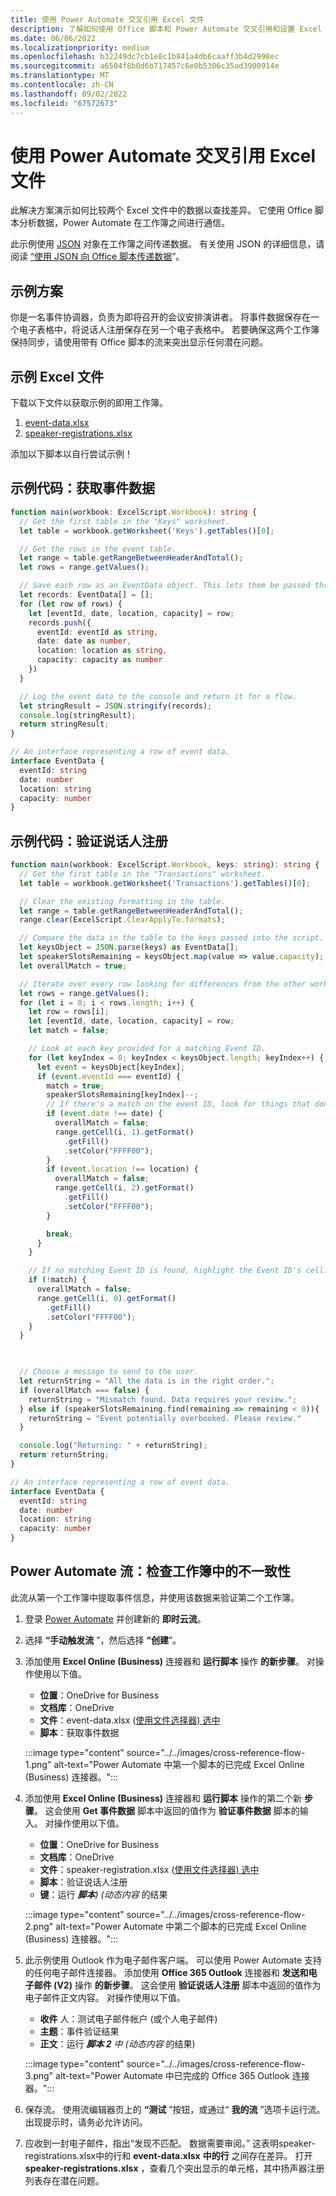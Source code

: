 ```yaml
---
title: 使用 Power Automate 交叉引用 Excel 文件
description: 了解如何使用 Office 脚本和 Power Automate 交叉引用和设置 Excel 文件的格式。
ms.date: 06/06/2022
ms.localizationpriority: medium
ms.openlocfilehash: b32249dc7cb1e8c1b841a4db6caaff3b4d2998ec
ms.sourcegitcommit: a6504f8b0d6b717457c6e0b5306c35ad3900914e
ms.translationtype: MT
ms.contentlocale: zh-CN
ms.lasthandoff: 09/02/2022
ms.locfileid: "67572673"
---
```

# <a name="cross-reference-excel-files-with-power-automate"></a>使用 Power Automate 交叉引用 Excel 文件

此解决方案演示如何比较两个 Excel 文件中的数据以查找差异。 它使用 Office 脚本分析数据，Power Automate 在工作簿之间进行通信。

此示例使用 [JSON](https://www.w3schools.com/whatis/whatis_json.asp) 对象在工作簿之间传递数据。 有关使用 JSON 的详细信息，请阅读 [“使用 JSON 向 Office 脚本传递数据](../../develop/use-json.md)”。

## <a name="example-scenario"></a>示例方案

你是一名事件协调器，负责为即将召开的会议安排演讲者。 将事件数据保存在一个电子表格中，将说话人注册保存在另一个电子表格中。 若要确保这两个工作簿保持同步，请使用带有 Office 脚本的流来突出显示任何潜在问题。

## <a name="sample-excel-files"></a>示例 Excel 文件

下载以下文件以获取示例的即用工作簿。

1. [event-data.xlsx](event-data.xlsx)
1. [speaker-registrations.xlsx](speaker-registrations.xlsx)

添加以下脚本以自行尝试示例！

## <a name="sample-code-get-event-data"></a>示例代码：获取事件数据

```TypeScript
function main(workbook: ExcelScript.Workbook): string {
  // Get the first table in the "Keys" worksheet.
  let table = workbook.getWorksheet('Keys').getTables()[0];

  // Get the rows in the event table.
  let range = table.getRangeBetweenHeaderAndTotal();
  let rows = range.getValues();

  // Save each row as an EventData object. This lets them be passed through Power Automate.
  let records: EventData[] = [];
  for (let row of rows) {
    let [eventId, date, location, capacity] = row;
    records.push({
      eventId: eventId as string,
      date: date as number,
      location: location as string,
      capacity: capacity as number
    })
  }

  // Log the event data to the console and return it for a flow.
  let stringResult = JSON.stringify(records);
  console.log(stringResult);
  return stringResult;
}

// An interface representing a row of event data.
interface EventData {
  eventId: string
  date: number
  location: string
  capacity: number
}
```

## <a name="sample-code-validate-speaker-registrations"></a>示例代码：验证说话人注册

```TypeScript
function main(workbook: ExcelScript.Workbook, keys: string): string {
  // Get the first table in the "Transactions" worksheet.
  let table = workbook.getWorksheet('Transactions').getTables()[0];

  // Clear the existing formatting in the table.
  let range = table.getRangeBetweenHeaderAndTotal();
  range.clear(ExcelScript.ClearApplyTo.formats);

  // Compare the data in the table to the keys passed into the script.
  let keysObject = JSON.parse(keys) as EventData[];
  let speakerSlotsRemaining = keysObject.map(value => value.capacity);
  let overallMatch = true;

  // Iterate over every row looking for differences from the other worksheet.
  let rows = range.getValues();
  for (let i = 0; i < rows.length; i++) {
    let row = rows[i];
    let [eventId, date, location, capacity] = row;
    let match = false;

    // Look at each key provided for a matching Event ID.
    for (let keyIndex = 0; keyIndex < keysObject.length; keyIndex++) {
      let event = keysObject[keyIndex];
      if (event.eventId === eventId) {
        match = true;
        speakerSlotsRemaining[keyIndex]--;
        // If there's a match on the event ID, look for things that don't match and highlight them.
        if (event.date !== date) {
          overallMatch = false;
          range.getCell(i, 1).getFormat()
            .getFill()
            .setColor("FFFF00");
        }
        if (event.location !== location) {
          overallMatch = false;
          range.getCell(i, 2).getFormat()
            .getFill()
            .setColor("FFFF00");
        }

        break;
      }
    }

    // If no matching Event ID is found, highlight the Event ID's cell.
    if (!match) {
      overallMatch = false;
      range.getCell(i, 0).getFormat()
        .getFill()
        .setColor("FFFF00");
    }
  }

  

  // Choose a message to send to the user.
  let returnString = "All the data is in the right order.";
  if (overallMatch === false) {
    returnString = "Mismatch found. Data requires your review.";
  } else if (speakerSlotsRemaining.find(remaining => remaining < 0)){
    returnString = "Event potentially overbooked. Please review."
  }

  console.log("Returning: " + returnString);
  return returnString;
}

// An interface representing a row of event data.
interface EventData {
  eventId: string
  date: number
  location: string
  capacity: number
}
```

## <a name="power-automate-flow-check-for-inconsistencies-across-the-workbooks"></a>Power Automate 流：检查工作簿中的不一致性

此流从第一个工作簿中提取事件信息，并使用该数据来验证第二个工作簿。

1. 登录 [Power Automate](https://flow.microsoft.com) 并创建新的 **即时云流**。
1. 选择 **“手动触发流** ”，然后选择 **“创建**”。
1. 添加使用 **Excel Online (Business)** 连接器和 **运行脚本** 操作 **的新步骤**。 对操作使用以下值。
    * **位置**：OneDrive for Business
    * **文档库**：OneDrive
    * **文件**：event-data.xlsx ([使用文件选择器) 选中](../../testing/power-automate-troubleshooting.md#select-workbooks-with-the-file-browser-control)
    * **脚本**：获取事件数据

    :::image type="content" source="../../images/cross-reference-flow-1.png" alt-text="Power Automate 中第一个脚本的已完成 Excel Online (Business) 连接器。":::

1. 添加使用 **Excel Online (Business)** 连接器和 **运行脚本** 操作的第二个新 **步骤**。 这会使用 **Get 事件数据** 脚本中返回的值作为 **验证事件数据** 脚本的输入。 对操作使用以下值。
    * **位置**：OneDrive for Business
    * **文档库**：OneDrive
    * **文件**：speaker-registration.xlsx ([使用文件选择器) 选中](../../testing/power-automate-troubleshooting.md#select-workbooks-with-the-file-browser-control)
    * **脚本**：验证说话人注册
    * **键**：运行 _**脚本**)  (动态内容_ 的结果

    :::image type="content" source="../../images/cross-reference-flow-2.png" alt-text="Power Automate 中第二个脚本的已完成 Excel Online (Business) 连接器。":::
1. 此示例使用 Outlook 作为电子邮件客户端。 可以使用 Power Automate 支持的任何电子邮件连接器。 添加使用 **Office 365 Outlook** 连接器和 **发送和电子邮件 (V2)** 操作 **的新步骤**。 这会使用 **验证说话人注册** 脚本中返回的值作为电子邮件正文内容。 对操作使用以下值。
    * **收件** 人：测试电子邮件帐户 (或个人电子邮件) 
    * **主题**：事件验证结果
    * **正文**：运行 _**脚本 2** 中 (动态内容_ 的结果) 

    :::image type="content" source="../../images/cross-reference-flow-3.png" alt-text="Power Automate 中已完成的 Office 365 Outlook 连接器。":::
1. 保存流。 使用流编辑器页上的 **“测试** ”按钮，或通过“ **我的流** ”选项卡运行流。出现提示时，请务必允许访问。
1. 应收到一封电子邮件，指出“发现不匹配。 数据需要审阅。” 这表明speaker-registrations.xlsx中的行和 **event-data.xlsx** **中的行** 之间存在差异。 打开 **speaker-registrations.xlsx** ，查看几个突出显示的单元格，其中扬声器注册列表存在潜在问题。
